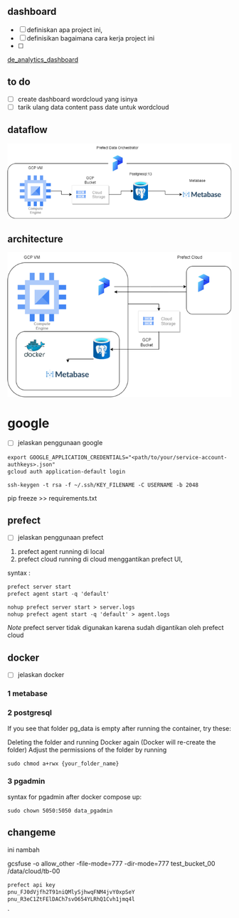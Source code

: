 ## dashboard

- [ ] definiskan apa project ini,
- [ ] definisikan bagaimana cara kerja project ini
- [ ]

[de_analytics_dashboard](http://35.223.23.31:3000/public/dashboard/53ca46a7-2745-406e-ac8e-482846b61675)

## to do
- [ ] create dashboard wordcloud yang isinya 
- [ ] tarik ulang data content pass date untuk wordcloud
 
## dataflow

![df](pict/dateng_proj-Dataflow.drawio.png)

## architecture

![df](pict/dateng_proj-architecture.drawio1.png)

# google 

- [ ] jelaskan penggunaan google

```
export GOOGLE_APPLICATION_CREDENTIALS="<path/to/your/service-account-authkeys>.json"
gcloud auth application-default login
```

```
ssh-keygen -t rsa -f ~/.ssh/KEY_FILENAME -C USERNAME -b 2048
```

pip freeze >> requirements.txt


## prefect 

- [ ] jelaskan penggunaan prefect

1. prefect agent running di local
2. prefect cloud running di cloud menggantikan prefect UI, 


syntax :
```
prefect server start
prefect agent start -q 'default'
```

```
nohup prefect server start > server.logs
nohup prefect agent start -q 'default' > agent.logs

```
*Note* prefect server tidak digunakan karena sudah digantikan oleh prefect cloud

## docker 

- [ ] jelaskan docker  

### 1 metabase
### 2 postgresql

If you see that folder pg_data is empty after running the container, try these:

Deleting the folder and running Docker again (Docker will re-create the folder)
Adjust the permissions of the folder by running 
```
sudo chmod a+rwx {your_folder_name}
```

### 3 pgadmin

syntax for pgadmin after docker compose up:

```
sudo chown 5050:5050 data_pgadmin
```

## changeme

ini nambah

gcsfuse -o allow_other  -file-mode=777 -dir-mode=777 test_bucket_00 /data/cloud/tb-00

```
prefect api key
pnu_FJ0dVjfh2T91niQMlySjhwqFNM4jvY0xpSeY
pnu_R3eC1ZtFElDACh7svO654YLRhQ1Cvh1jmq4l
```



`
